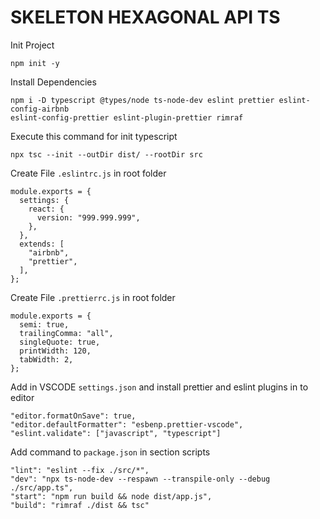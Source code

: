 # SKELETON HEXAGONAL API TS

Init Project

```
npm init -y
```

Install Dependencies

```
npm i -D typescript @types/node ts-node-dev eslint prettier eslint-config-airbnb
eslint-config-prettier eslint-plugin-prettier rimraf
```

Execute this command for init typescript

```
npx tsc --init --outDir dist/ --rootDir src
```

Create File `.eslintrc.js` in root folder

```
module.exports = {
  settings: {
    react: {
      version: "999.999.999",
    },
  },
  extends: [
    "airbnb",
    "prettier",
  ],
};
```

Create File `.prettierrc.js` in root folder

```
module.exports = {
  semi: true,
  trailingComma: "all",
  singleQuote: true,
  printWidth: 120,
  tabWidth: 2,
};
```

Add in VSCODE `settings.json` and install prettier and eslint plugins in to editor

```
"editor.formatOnSave": true,
"editor.defaultFormatter": "esbenp.prettier-vscode",
"eslint.validate": ["javascript", "typescript"]
```

Add command to `package.json` in section scripts

```
"lint": "eslint --fix ./src/*",
"dev": "npx ts-node-dev --respawn --transpile-only --debug ./src/app.ts",
"start": "npm run build && node dist/app.js",
"build": "rimraf ./dist && tsc"
```
